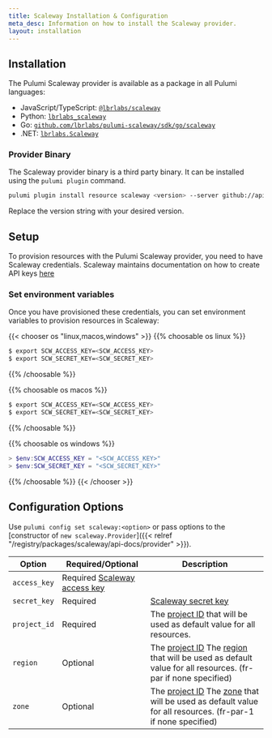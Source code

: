 ```yaml
---
title: Scaleway Installation & Configuration
meta_desc: Information on how to install the Scaleway provider.
layout: installation
---
```


## Installation

The Pulumi Scaleway provider is available as a package in all Pulumi languages:

* JavaScript/TypeScript: [`@lbrlabs/scaleway`](https://www.npmjs.com/package/@lbrlabs/pulumi-scaleway)
* Python: [`lbrlabs_scaleway`](https://pypi.org/project/lbrlabs-pulumi-scaleway/)
* Go: [`github.com/lbrlabs/pulumi-scaleway/sdk/go/scaleway`](https://pkg.go.dev/github.com/lbrlabs/pulumi-scaleway/sdk)
* .NET: [`lbrlabs.Scaleway`](https://www.nuget.org/packages/Lbrlabs.PulumiPackage.Scaleway)

### Provider Binary

The Scaleway provider binary is a third party binary. It can be installed using the `pulumi plugin` command.

```bash
pulumi plugin install resource scaleway <version> --server github://api.github.com/lbrlabs
```

Replace the version string with your desired version.

## Setup

To provision resources with the Pulumi Scaleway provider, you need to have Scaleway credentials. Scaleway maintains documentation on how to create API keys [here](https://www.scaleway.com/en/docs/console/my-project/how-to/generate-api-key/)

### Set environment variables

Once you have provisioned these credentials, you can set environment variables to provision resources in Scaleway:

{{< chooser os "linux,macos,windows" >}}
{{% choosable os linux %}}

```bash
$ export SCW_ACCESS_KEY=<SCW_ACCESS_KEY>
$ export SCW_SECRET_KEY=<SCW_SECRET_KEY>
```

{{% /choosable %}}

{{% choosable os macos %}}

```bash
$ export SCW_ACCESS_KEY=<SCW_ACCESS_KEY>
$ export SCW_SECRET_KEY=<SCW_SECRET_KEY>
```

{{% /choosable %}}

{{% choosable os windows %}}

```powershell
> $env:SCW_ACCESS_KEY = "<SCW_ACCESS_KEY>"
> $env:SCW_SECRET_KEY = "<SCW_SECRET_KEY>"
```

{{% /choosable %}}
{{< /chooser >}}

## Configuration Options

Use `pulumi config set scaleway:<option>` or pass options to the [constructor of `new scaleway.Provider`]({{< relref "/registry/packages/scaleway/api-docs/provider" >}}).

| Option | Required/Optional | Description |
|-----|------|----|
| `access_key`| Required [Scaleway access key](https://console.scaleway.com/project/credentials) |
| `secret_key`| Required | [Scaleway secret key](https://console.scaleway.com/project/credentials) |
| `project_id` | Required | The [project ID](https://console.scaleway.com/project/settings) that will be used as default value for all resources. |
| `region` | Optional | The [project ID](https://console.scaleway.com/project/settings) The [region](https://registry.terraform.io/providers/scaleway/scaleway/latest/guides/regions_and_zones#regions) that will be used as default value for all resources. (fr-par if none specified) |
| `zone` | Optional | The [project ID](https://console.scaleway.com/project/settings) The [zone](https://registry.terraform.io/providers/scaleway/scaleway/latest/guides/regions_and_zones#zones) that will be used as default value for all resources. (fr-par-1 if none specified)
